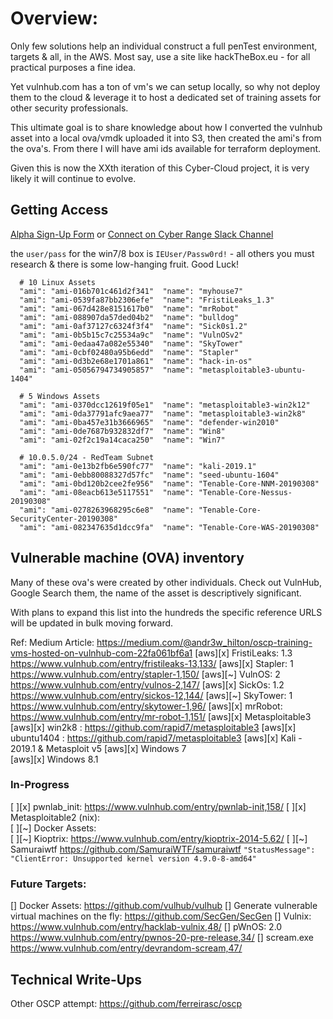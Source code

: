 # Overview:

 Only few solutions help an individual construct a full penTest 
 environment, targets & all, in the AWS.  Most say, use a site like
 hackTheBox.eu - for all practical purposes a fine idea.
 
 Yet vulnhub.com has a ton of vm's we can setup locally, so why not
 deploy them to the cloud & leverage it to host a dedicated set of 
 training assets for other security professionals.

 This ultimate goal is to share knowledge about how I 
 converted the vulnhub asset into a local ova/vmdk uploaded it into S3, 
 then created the ami's from the ova's.  From there I will have ami ids
 available for terraform deployment.  

 Given this is now the XXth iteration of this Cyber-Cloud project, 
 it is very likely it will continue to evolve.
 
## Getting Access
[Alpha Sign-Up Form](https://www.tfaforms.com/4729221) or [Connect on Cyber Range Slack Channel](https://join.slack.com/t/acsaws/shared_invite/enQtNTg0NjU1NDY3MTQwLWU4MDc2ZDUyYjg4OTMxNTJkMDljMDM2NzRhOTQzZjQ3MTk1NTFkMmE4OTc2MGRiM2U4NzIwNTVkNmIzYWY0YmY") 

the `user/pass` for the win7/8 box is `IEUser/Passw0rd!` - all others you must research & there is some low-hanging fruit.  Good Luck!
```
  # 10 Linux Assets
  "ami": "ami-016b701c461d2f341"  "name": "myhouse7"
  "ami": "ami-0539fa87bb2306efe"  "name": "FristiLeaks_1.3"
  "ami": "ami-067d428e8151617b0"  "name": "mrRobot"
  "ami": "ami-088907da57ded04b2"  "name": "bulldog"
  "ami": "ami-0af37127c6324f3f4"  "name": "Sick0s1.2"
  "ami": "ami-0b5b15c7c25534a9c"  "name": "VulnOSv2"
  "ami": "ami-0edaa47a082e55340"  "name": "SkyTower"
  "ami": "ami-0cbf02480a95b6edd"  "name": "Stapler"
  "ami": "ami-0d3b2e68e1701a861"  "name": "hack-in-os"
  "ami": "ami-05056794734905857"  "name": "metasploitable3-ubuntu-1404"
  
  # 5 Windows Assets
  "ami": "ami-0370dcc12619f05e1"  "name": "metasploitable3-win2k12"
  "ami": "ami-0da37791afc9aea77"  "name": "metasploitable3-win2k8"
  "ami": "ami-0ba457e31b3666965"  "name": "defender-win2010"
  "ami": "ami-0de7687b932832df7"  "name": "Win8"
  "ami": "ami-02f2c19a14caca250"  "name": "Win7"
  
  # 10.0.5.0/24 - RedTeam Subnet
  "ami": "ami-0e13b2fb6e590fc77"  "name": "kali-2019.1"
  "ami": "ami-0ebb80088327d57fc"  "name": "seed-ubuntu-1604"
  "ami": "ami-0bd120b2cee2fe956"  "name": "Tenable-Core-NNM-20190308"
  "ami": "ami-08eacb613e5117551"  "name": "Tenable-Core-Nessus-20190308"
  "ami": "ami-0278263968295c6e8"  "name": "Tenable-Core-SecurityCenter-20190308"
  "ami": "ami-082347635d1dcc9fa"  "name": "Tenable-Core-WAS-20190308"
```

## Vulnerable machine (OVA) inventory
Many of these ova's were created by other individuals.  Check out VulnHub, Google Search them, the name of the asset is 
descriptively significant.
 
With plans to expand this list into the hundreds the specific reference URLS will be updated in bulk moving forward.

Ref: Medium Article:            https://medium.com/@andr3w_hilton/oscp-training-vms-hosted-on-vulnhub-com-22fa061bf6a1
[aws][x] FristiLeaks: 1.3       https://www.vulnhub.com/entry/fristileaks-13,133/
[aws][x] Stapler: 1             https://www.vulnhub.com/entry/stapler-1,150/
[aws][~] VulnOS: 2              https://www.vulnhub.com/entry/vulnos-2,147/
[aws][x] SickOs: 1.2            https://www.vulnhub.com/entry/sickos-12,144/
[aws][~] SkyTower: 1            https://www.vulnhub.com/entry/skytower-1,96/
[aws][x] mrRobot:               https://www.vulnhub.com/entry/mr-robot-1,151/
[aws][x] Metasploitable3 
     [aws][x] win2k8 :          https://github.com/rapid7/metasploitable3
     [aws][x] ubuntu1404 :      https://github.com/rapid7/metasploitable3
[aws][x] Kali - 2019.1 & Metasploit v5
[aws][x] Windows 7              
[aws][x] Windows 8.1

### In-Progress
[ ][x] pwnlab_init:             https://www.vulnhub.com/entry/pwnlab-init,158/
[ ][x] Metasploitable2 (nix):             
[ ][~] Docker Assets:         
[ ][~] Kioptrix:                https://www.vulnhub.com/entry/kioptrix-2014-5,62/
[ ][~] Samuraiwtf               https://github.com/SamuraiWTF/samuraiwtf `"StatusMessage": "ClientError: Unsupported kernel version 4.9.0-8-amd64"`


### Future Targets: 
[] Docker Assets: https://github.com/vulhub/vulhub
[] Generate vulnerable virtual machines on the fly:  https://github.com/SecGen/SecGen
[] Vulnix:                https://www.vulnhub.com/entry/hacklab-vulnix,48/
[] pWnOS: 2.0             https://www.vulnhub.com/entry/pwnos-20-pre-release,34/
[] scream.exe             https://www.vulnhub.com/entry/devrandom-scream,47/



## Technical Write-Ups
 Other OSCP attempt: https://github.com/ferreirasc/oscp